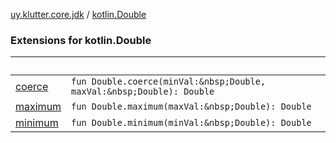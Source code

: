 [uy.klutter.core.jdk](../index.md) / [kotlin.Double](.)


### Extensions for kotlin.Double

|&nbsp;|&nbsp;|
|---|---|
| [coerce](coerce.md) | `fun Double.coerce(minVal:&nbsp;Double, maxVal:&nbsp;Double): Double` |
| [maximum](maximum.md) | `fun Double.maximum(maxVal:&nbsp;Double): Double` |
| [minimum](minimum.md) | `fun Double.minimum(minVal:&nbsp;Double): Double` |
